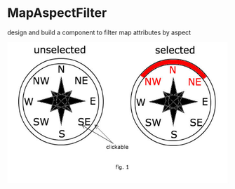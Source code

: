 # MapAspectFilter
design and build a component to filter map attributes by aspect


![figure one](https://github.com/tetondan/MapAspectFilter/blob/master/figureOne.jpg)
